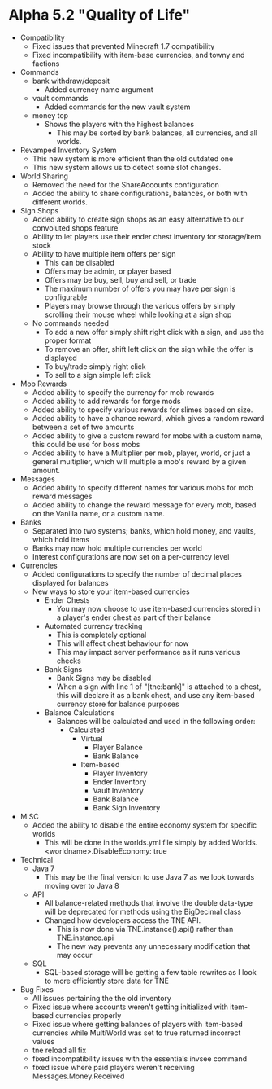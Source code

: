 Alpha 5.2 "Quality of Life"
=============================
- Compatibility
  - Fixed issues that prevented Minecraft 1.7 compatibility
  - Fixed incompatibility with item-base currencies, and towny and factions
- Commands
  - bank withdraw/deposit
    - Added currency name argument
  - vault commands
    - Added commands for the new vault system
  - money top
    - Shows the players with the highest balances
      - This may be sorted by bank balances, all currencies, and all worlds.
- Revamped Inventory System
  - This new system is more efficient than the old outdated one
  - This new system allows us to detect some slot changes.
- World Sharing
  - Removed the need for the ShareAccounts configuration
  - Added the ability to share configurations, balances, or both with different worlds.
- Sign Shops
  - Added ability to create sign shops as an easy alternative to our convoluted shops feature
  - Ability to let players use their ender chest inventory for storage/item stock
  - Ability to have multiple item offers per sign
    - This can be disabled
    - Offers may be admin, or player based
    - Offers may be buy, sell, buy and sell, or trade
    - The maximum number of offers you may have per sign is configurable
    - Players may browse through the various offers by simply scrolling their mouse wheel while looking at a sign shop
  - No commands needed
    - To add a new offer simply shift right click with a sign, and use the proper format
    - To remove an offer, shift left click on the sign while the offer is displayed
    - To buy/trade simply right click
    - To sell to a sign simple left click
- Mob Rewards
  - Added ability to specify the currency for mob rewards
  - Added ability to add rewards for forge mods
  - Added ability to specify various rewards for slimes based on size.
  - Added ability to have a chance reward, which gives a random reward between a set of two amounts
  - Added ability to give a custom reward for mobs with a custom name, this could be use for boss mobs
  - Added ability to have a Multiplier per mob, player, world, or just a general multiplier, which will multiple a mob's reward by a given amount.
- Messages
  - Added ability to specify different names for various mobs for mob reward messages
  - Added ability to change the reward message for every mob, based on the Vanilla name, or a custom name.
- Banks
  - Separated into two systems; banks, which hold money, and vaults, which hold items
  - Banks may now hold multiple currencies per world
  - Interest configurations are now set on a per-currency level
- Currencies
  - Added configurations to specify the number of decimal places displayed for balances 
  - New ways to store your item-based currencies
    - Ender Chests
      - You may now choose to use item-based currencies stored in a player's ender chest as part of their balance
    - Automated currency tracking
      - This is completely optional
      - This will affect chest behaviour for now
      - This may impact server performance as it runs various checks
    - Bank Signs
      - Bank Signs may be disabled
      - When a sign with line 1 of "[tne:bank]" is attached to a chest, this will declare it as a bank chest, and use any item-based currency store for balance purposes
    - Balance Calculations
      - Balances will be calculated and used in the following order:
        - Calculated
          - Virtual
            - Player Balance
            - Bank Balance
          - Item-based
            - Player Inventory
            - Ender Inventory
            - Vault Inventory
            - Bank Balance
            - Bank Sign Inventory
- MISC
  - Added the ability to disable the entire economy system for specific worlds
    - This will be done in the worlds.yml file simply by added Worlds.\<worldname\>.DisableEconomy: true
- Technical
  - Java 7
    - This may be the final version to use Java 7 as we look towards moving over to Java 8
  - API
    - All balance-related methods that involve the double data-type will be deprecated for methods using the BigDecimal class
    - Changed how developers access the TNE API.
      - This is now done via TNE.instance().api() rather than TNE.instance.api
      - The new way prevents any unnecessary modification that may occur
  - SQL
    - SQL-based storage will be getting a few table rewrites as I look to more efficiently store data for TNE
- Bug Fixes
  - All issues pertaining the the old inventory
  - Fixed issue where accounts weren't getting initialized with item-based currencies properly
  - Fixed issue where getting balances of players with item-based currencies while MultiWorld was set to true returned incorrect values
  - tne reload all fix
  - fixed incompatibility issues with the essentials invsee command
  - fixed issue where paid players weren't receiving Messages.Money.Received